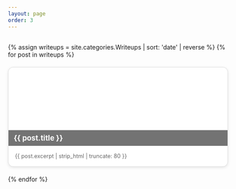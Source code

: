 ```yaml
---
layout: page
order: 3
---
```


<div class="writeups-grid">
  {% assign writeups = site.categories.Writeups | sort: 'date' | reverse %}
  {% for post in writeups %}
  <a href="{{ post.url }}" class="writeup-card">
    <div class="card-image" style="background-image: url({% if post.image %}{{ post.image }}{% else %}/assets/images/default-writeup.png{% endif %});">
      <div class="card-title-overlay">
        <h3>{{ post.title }}</h3>
      </div>
    </div>
    <div class="card-content">
      <p>{{ post.excerpt | strip_html | truncate: 80 }}</p>
    </div>
  </a>
  {% endfor %}
</div>

<style>
.writeups-grid {
  display: grid;
  grid-template-columns: repeat(auto-fill, minmax(280px, 1fr));
  gap: 20px;
  margin-top: 30px;
}

.writeup-card {
  display: flex;
  flex-direction: column;
  background: white;
  border: 1px solid #e0e0e0;
  border-radius: 12px;
  overflow: hidden;
  text-decoration: none;
  color: inherit;
  transition: transform 0.2s, box-shadow 0.2s;
  box-shadow: 0 2px 6px rgba(0,0,0,0.1);
}

.writeup-card:hover {
  transform: translateY(-3px);
  box-shadow: 0 6px 12px rgba(0,0,0,0.15);
}

.card-image {
  width: 100%;
  height: 180px;
  background-size: cover;
  background-position: center;
  position: relative;
  display: flex;
  align-items: flex-end; /* pushes title to bottom */
}

.card-title-overlay {
  background: rgba(0, 0, 0, 0.55); /* semi-transparent overlay */
  width: 100%;
  padding: 8px 12px;
}

.card-title-overlay h3 {
  margin: 0;
  font-size: 1.2em;
  color: #fff; /* ensures title is visible */
}

.card-content {
  padding: 15px;
  text-align: left;
}

.card-content p {
  margin: 0;
  color: #666;
  font-size: 0.9em;
  line-height: 1.4;
}
</style>
